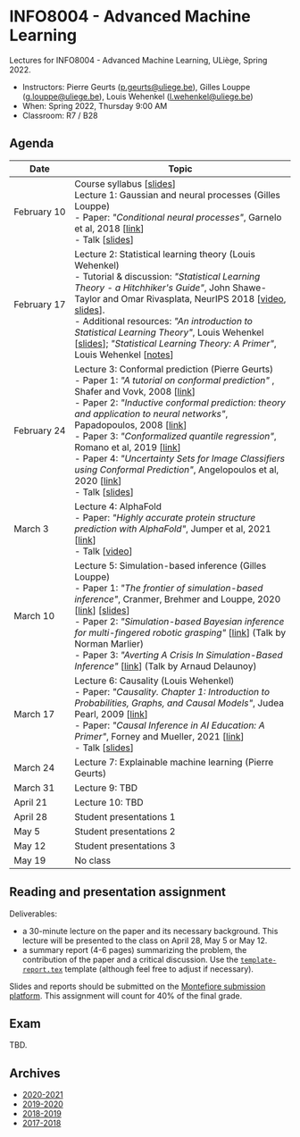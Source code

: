 # INFO8004 - Advanced Machine Learning

Lectures for INFO8004 - Advanced Machine Learning, ULiège, Spring 2022.

- Instructors: Pierre Geurts ([p.geurts@uliege.be](mailto:p.geurts@uliege.be)), Gilles Louppe ([g.louppe@uliege.be](mailto:g.louppe@uliege.be)), Louis Wehenkel ([l.wehenkel@uliege.be](mailto:l.wehenkel@uliege.be))
- When: Spring 2022, Thursday 9:00 AM
- Classroom: R7 / B28

## Agenda

| Date | Topic |
| --- | --- |
| February&nbsp;10 | Course syllabus [[slides](https://glouppe.github.io/info8004-advanced-machine-learning/pdf/course-syllabus.pdf)]<br>Lecture 1: Gaussian and neural processes (Gilles Louppe)<br>- Paper: _"Conditional neural processes"_, Garnelo et al, 2018 [[link](https://arxiv.org/abs/1807.01613)]<br>- Talk [[slides](https://glouppe.github.io/info8004-advanced-machine-learning/pdf/glouppe-gnp.pdf)] |
| February&nbsp;17 | Lecture 2: Statistical learning theory (Louis Wehenkel)<br>- Tutorial & discussion: _"Statistical Learning Theory - a Hitchhiker's Guide"_, John Shawe-Taylor and Omar Rivasplata, NeurIPS 2018 [[video](https://www.youtube.com/watch?v=m8PLzDmW-TY), [slides](https://media.neurips.cc/Conferences/NIPS2018/Slides/stastical_learning_theory.pdf)].<br>- Additional resources: _"An introduction to Statistical Learning Theory"_, Louis Wehenkel [[slides](https://glouppe.github.io/info8004-advanced-machine-learning/pdf/lwehenkel-intro-slt.pdf)]; _"Statistical Learning Theory: A Primer"_, Louis Wehenkel [[notes](https://glouppe.github.io/info8004-advanced-machine-learning/pdf/lwehenkel-primer.pdf)] |
| February&nbsp;24 | Lecture 3: Conformal prediction (Pierre Geurts)<br>- Paper 1: _"A tutorial on conformal prediction"_ , Shafer and Vovk, 2008 [[link](http://jmlr.csail.mit.edu/papers/volume9/shafer08a/shafer08a.pdf)]<br>- Paper 2: _"Inductive conformal prediction: theory and application to neural networks"_, Papadopoulos, 2008 [[link](https://www.researchgate.net/profile/Harris_Papadopoulos/publication/221787122_Inductive_Conformal_Prediction_Theory_and_Application_to_Neural_Networks/links/0912f505b43f73c40b000000.pdf)]<br>- Paper 3: _"Conformalized quantile regression"_, Romano et al, 2019 [[link](https://papers.nips.cc/paper/8613-conformalized-quantile-regression.pdf)]<br>- Paper 4: _"Uncertainty Sets for Image Classifiers using Conformal Prediction"_, Angelopoulos et al, 2020 [[link](https://openreview.net/forum?id=eNdiU_DbM9)] <br>- Talk [[slides](https://glouppe.github.io/info8004-advanced-machine-learning/pdf/pgeurts-cp.pdf)] |
| March 3 | Lecture 4: AlphaFold<br>- Paper: _"Highly accurate protein structure prediction with AlphaFold"_, Jumper et al, 2021 [[link](https://www.nature.com/articles/s41586-021-03819-2)]<br>- Talk [[video](https://www.youtube.com/watch?v=jTO6odQNp90)] |
| March 10 | Lecture 5: Simulation-based inference (Gilles Louppe)<br>- Paper 1: _"The frontier of simulation-based inference"_, Cranmer, Brehmer and Louppe, 2020 [[link](https://www.pnas.org/doi/pdf/10.1073/pnas.1912789117)] [[slides](https://glouppe.github.io/info8004-advanced-machine-learning/pdf/glouppe-sbi.pdf)]<br>- Paper 2: _"Simulation-based Bayesian inference for multi-fingered robotic grasping"_ [[link](https://arxiv.org/abs/2109.14275)] (Talk by Norman Marlier)<br>- Paper 3: _"Averting A Crisis In Simulation-Based Inference"_ [[link](https://arxiv.org/abs/2110.06581)] (Talk by Arnaud Delaunoy) |
| March 17 | Lecture 6: Causality (Louis Wehenkel)<br>- Paper: _"Causality. Chapter 1: Introduction to Probabilities, Graphs, and Causal Models"_, Judea Pearl, 2009 [[link](https://doi.org/10.1017/CBO9780511803161.003)]<br>- Paper: _"Causal Inference in AI Education: A Primer"_, Forney and Mueller, 2021 [[link](https://ftp.cs.ucla.edu/pub/stat_ser/r509.pdf)]<br>- Talk [[slides](https://glouppe.github.io/info8004-advanced-machine-learning/pdf/lwehenkel-causality.pdf)] |
| March 24 | Lecture 7: Explainable machine learning (Pierre Geurts) |
| March 31 | Lecture 9: TBD |
| April 21 | Lecture 10: TBD |
| April 28 | Student presentations 1 |
| May 5 | Student presentations 2 |
| May 12 | Student presentations 3 |
| May 19 | No class |


## Reading and presentation assignment

Deliverables:

- a 30-minute lecture on the paper and its necessary background. This lecture will be presented to the class on April 28, May 5 or May 12.
- a summary report (4-6 pages) summarizing the problem, the contribution of the paper and a critical discussion. Use the [`template-report.tex`](https://raw.githubusercontent.com/glouppe/info8004-advanced-machine-learning/master/template-report.tex) template (although feel free to adjust if necessary). 

Slides and reports should be submitted on the [Montefiore submission platform](https://submit.montefiore.ulg.ac.be/). This assignment will count for 40% of the final grade.


## Exam

TBD.


## Archives

- [2020-2021](https://github.com/glouppe/info8004-advanced-machine-learning/tree/info8004-2021)
- [2019-2020](https://github.com/glouppe/info8004-advanced-machine-learning/tree/info8004-2020)
- [2018-2019](https://github.com/glouppe/info8004-advanced-machine-learning/tree/info8004-2019)
- [2017-2018](http://www.montefiore.ulg.ac.be/~geurts/Cours/AML/aml2017_2018.html)
